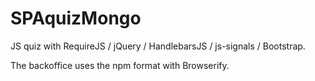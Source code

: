 SPAquizMongo
============

JS quiz with RequireJS / jQuery / HandlebarsJS / js-signals / Bootstrap.

The backoffice uses the npm format with Browserify.
